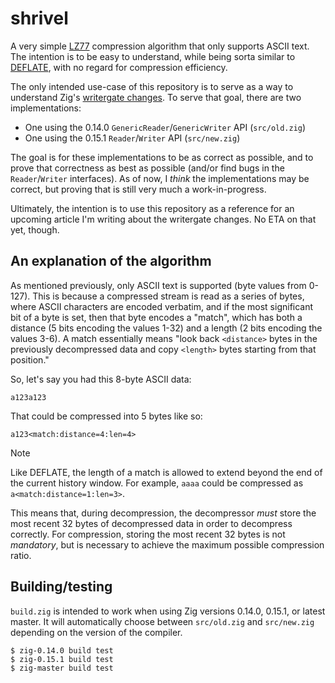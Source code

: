 # shrivel

A very simple [LZ77](https://en.wikipedia.org/wiki/LZ77_and_LZ78) compression algorithm that only supports ASCII text. The intention is to be easy to understand, while being sorta similar to [DEFLATE](https://en.wikipedia.org/wiki/Deflate), with no regard for compression efficiency.

The only intended use-case of this repository is to serve as a way to understand Zig's [writergate changes](https://ziglang.org/download/0.15.1/release-notes.html#Writergate). To serve that goal, there are two implementations:

- One using the 0.14.0 `GenericReader`/`GenericWriter` API (`src/old.zig`)
- One using the 0.15.1 `Reader`/`Writer` API (`src/new.zig`)

The goal is for these implementations to be as correct as possible, and to prove that correctness as best as possible (and/or find bugs in the `Reader`/`Writer` interfaces). As of now, I *think* the implementations may be correct, but proving that is still very much a work-in-progress.

Ultimately, the intention is to use this repository as a reference for an upcoming article I'm writing about the writergate changes. No ETA on that yet, though.

## An explanation of the algorithm

As mentioned previously, only ASCII text is supported (byte values from 0-127). This is because a compressed stream is read as a series of bytes, where ASCII characters are encoded verbatim, and if the most significant bit of a byte is set, then that byte encodes a "match", which has both a distance (5 bits encoding the values 1-32) and a length (2 bits encoding the values 3-6). A match essentially means "look back `<distance>` bytes in the previously decompressed data and copy `<length>` bytes starting from that position."

So, let's say you had this 8-byte ASCII data:

```
a123a123
```

That could be compressed into 5 bytes like so:

```
a123<match:distance=4:len=4>
```

> [!NOTE]
> Like DEFLATE, the length of a match is allowed to extend beyond the end of the current history window. For example, `aaaa` could be compressed as `a<match:distance=1:len=3>`.

This means that, during decompression, the decompressor *must* store the most recent 32 bytes of decompressed data in order to decompress correctly. For compression, storing the most recent 32 bytes is not *mandatory*, but is necessary to achieve the maximum possible compression ratio.

## Building/testing

`build.zig` is intended to work when using Zig versions 0.14.0, 0.15.1, or latest master. It will automatically choose between `src/old.zig` and `src/new.zig` depending on the version of the compiler.

```
$ zig-0.14.0 build test
$ zig-0.15.1 build test
$ zig-master build test
```
